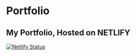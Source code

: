 # Portfolio
## My Portfolio, Hosted on NETLIFY
[![Netlify Status](https://api.netlify.com/api/v1/badges/0281fe41-29ac-400a-ba34-5ca31d067f64/deploy-status)](https://app.netlify.com/sites/serene-wescoff-81d66e/deploys)

